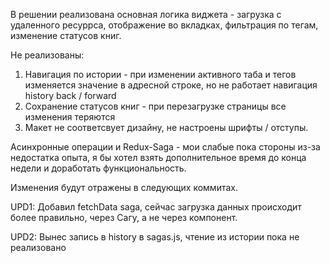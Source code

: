 В решении реализована основная логика виджета - загрузка с удаленного ресуррса, отображение во вкладках, фильтрация по тегам, изменение статусов книг.

Не реализованы:
1. Навигация по истории - при изменении  активного таба и тегов изменяется значение в адресной строке, но не работает навигация history back / forward
2. Сохранение статусов книг - при перезагрузке страницы все изменения теряются
3. Макет не соответсвует дизайну, не настроены шрифты / отступы.

Асинхронные операции и Redux-Saga - мои слабые пока стороны из-за недостатка опыта, я бы хотел взять дополнительное время до конца недели и доработать функциональность.

Изменения будут отражены в следующих коммитах.

UPD1:
Добавил fetchData saga, сейчас загрузка данных происходит более правильно, через Сагу, а не через компонент.

UPD2: 
Вынес запись в history в sagas.js, чтение из истории пока не реализовано
